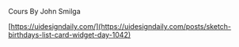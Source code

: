 Cours By John Smilga

[https://uidesigndaily.com/](https://uidesigndaily.com/posts/sketch-birthdays-list-card-widget-day-1042)

